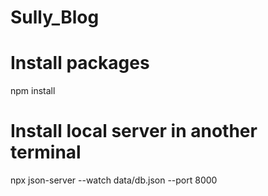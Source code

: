 # Sully_Blog
# Install packages 
 npm install

# Install local server in another terminal
npx json-server --watch data/db.json --port 8000